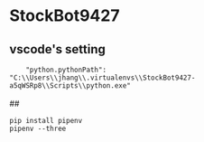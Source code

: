 # StockBot9427

## vscode's setting
```
    "python.pythonPath": "C:\\Users\\jhang\\.virtualenvs\\StockBot9427-a5qWSRp8\\Scripts\\python.exe"
```

##　
```
pip install pipenv
pipenv --three
```